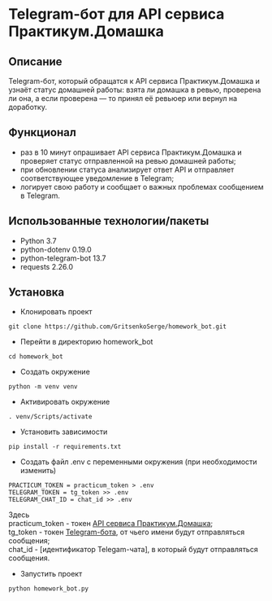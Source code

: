 # Telegram-бот для API сервиса Практикум.Домашка
## Описание
Telegram-бот, который обращатся к API сервиса Практикум.Домашка и узнаёт статус домашней работы: взята ли домашка в ревью, проверена ли она, а если проверена — то принял её ревьюер или вернул на доработку.
## Функционал
* раз в 10 минут опрашивает API сервиса Практикум.Домашка и проверяет статус отправленной на ревью домашней работы;
* при обновлении статуса анализирует ответ API и отправляет соответствующее уведомление в Telegram;
* логирует свою работу и сообщает о важных проблемах сообщением в Telegram.
## Использованные технологии/пакеты
* Python 3.7
* python-dotenv 0.19.0
* python-telegram-bot 13.7
* requests 2.26.0
## Установка
* Клонировать проект
```
git clone https://github.com/GritsenkoSerge/homework_bot.git
```
* Перейти в директорию homework_bot
```
cd homework_bot
```
* Создать окружение
```
python -m venv venv
```
* Активировать окружение
```
. venv/Scripts/activate
```
* Установить зависимости
```
pip install -r requirements.txt
```
* Создать файл .env с переменными окружения (при необходимости изменить)
```
PRACTICUM_TOKEN = practicum_token > .env
TELEGRAM_TOKEN = tg_token >> .env
TELEGRAM_CHAT_ID = chat_id >> .env
```
Здесь  
practicum_token - токен [API сервиса Практикум.Домашка](https://code.s3.yandex.net/backend-developer/%D0%9F%D1%80%D0%B0%D0%BA%D1%82%D0%B8%D0%BA%D1%83%D0%BC.%D0%94%D0%BE%D0%BC%D0%B0%D1%88%D0%BA%D0%B0%20%D0%A8%D0%BF%D0%B0%D1%80%D0%B3%D0%B0%D0%BB%D0%BA%D0%B0.pdf);  
tg_token - токен [Telegram-бота](https://core.telegram.org/bots#how-do-i-create-a-bot), от чьего имени будут отправляться сообщения;  
chat_id - [идентификатор Telegam-чата], в который будут отправляться сообщения.
* Запустить проект
```
python homework_bot.py
```

